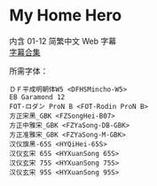 # My Home Hero

内含 01-12 简繁中文 Web 字幕  
[字幕合集](https://github.com/Nekomoekissaten-SUB/Nekomoekissaten-Storage/releases/download/subtitle_pkg/MyHomeHero_Web_JPCH.7z)

所需字体：
```
ＤＦ平成明朝体W5 <DFHSMincho-W5>
EB Garamond 12
FOT-ロダン ProN B <FOT-Rodin ProN B>
方正宋黑_GBK <FZSongHei-B07>
方正中雅宋_GBK <FZYaSong-DB-GBK>
方正准雅宋_GBK <FZYaSong-M-GBK>
汉仪旗黑-65S <HYQiHei-65S>
汉仪玄宋 65S <HYXuanSong 65S>
汉仪玄宋 75S <HYXuanSong 75S>
汉仪玄宋 95S <HYXuanSong 95S>
```
